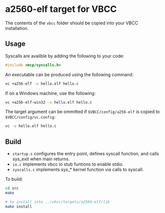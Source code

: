 # a2560-elf target for VBCC

The contents of the `vbcc` folder should be copied into your VBCC installation.

## Usage

Syscalls are availble by adding the following to your code:
```C
#include <mcp/syscalls.h>
```

An executable can be produced using the following command:
```bash
vc +a256-elf -o hello.elf hello.c
```
If on a Windows machine, use the following:
```bash
vc +a256-elf-win32 -o hello.elf hello.c
```
The target argument can be ommitted if `$VBCC/config/a256-elf` is copied to `$VBCC/config/vc.config`:
```bash
vc -o hello.elf hello.c
```

## Build

- `startup.s` configures the entry point, defines syscall function, and calls sys_exit when main returns.
- `io.c` implements vbcc io stub funtions to enable stdio.
- `syscalls.c` implements sys_* kernel function via calls to syscall.

To build:
```bash
cd src
make

# to install into ../vbcc/targets/a2560-elf/lib
make install
```
